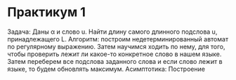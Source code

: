# Практикум 1
Задача: Даны α и слово u. Найти длину самого длинного подслова u, принадлежащего L.
Алгоритм: построим недетерминированный автомат по регулярному выражению. Затем научимся ходить по нему, для того, чтобы проверить лежит ли какое-то конкретное слово в нашем языке. Затем переберем все подслова заданного слова и если слово лежит в языке, то будем обновлять максимум.
Асимптотика: Построение 
